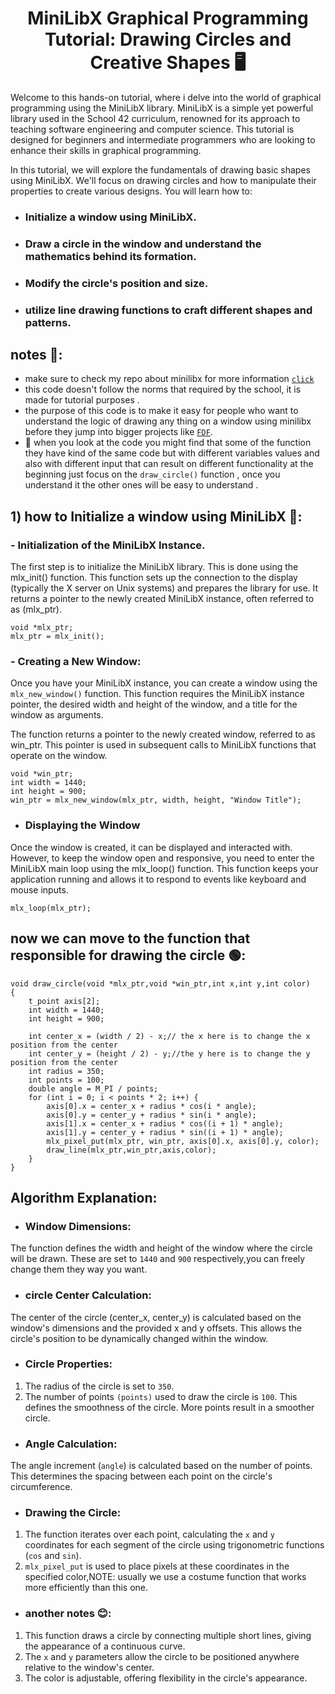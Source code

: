 <h1 align="center">MiniLibX Graphical Programming Tutorial:
  Drawing Circles and Creative Shapes 🖥️
</h1>

Welcome to this hands-on tutorial, where i delve into the world of graphical programming using the MiniLibX library. MiniLibX is a simple yet powerful library used in the School 42 curriculum, renowned for its approach to teaching software engineering and computer science. This tutorial is designed for beginners and intermediate programmers who are looking to enhance their skills in graphical programming.

In this tutorial, we will explore the fundamentals of drawing basic shapes using MiniLibX. We'll focus on drawing circles and how to manipulate their properties to create various designs. You will learn how to:

- ### Initialize a window using MiniLibX.
- ### Draw a circle in the window and understand the mathematics behind its formation.
- ### Modify the circle's position and size.
- ### utilize line drawing functions to craft different shapes and patterns.

## notes 🚨:
- make sure to check my repo about minilibx for more information 
[`click`](https://github.com/yazan-metax/minilibX)
- this code doesn't follow the norms that required by the school, it is made for tutorial purposes .
- the purpose of this code is to make it easy for people who want to understand the logic of drawing any thing on a window using minilibx before they jump into bigger projects like [`FDF`](https://github.com/yazan-metax/FDF).
- 🚩 when you look at the code you might find that some of the function they have kind of the same code but with different variables values and also with different input that can result on different functionality  at the  beginning just focus on the `draw_circle()` function , once you understand it the other ones will be easy to understand .

## 1) how to Initialize a window using MiniLibX 🤔:

### -  Initialization of the MiniLibX Instance.
The first step is to initialize the MiniLibX library. This is done using the mlx_init() function. This function sets up the connection to the display (typically the X server on Unix systems) and prepares the library for use. It returns a pointer to the newly created MiniLibX instance, often referred to as (mlx_ptr).

```
void *mlx_ptr;
mlx_ptr = mlx_init();

```
### - Creating a New Window:

Once you have your MiniLibX instance, you can create a window using the `mlx_new_window()` function. This function requires the MiniLibX instance pointer, the desired width and height of the window, and a title for the window as arguments.

The function returns a pointer to the newly created window, referred to as win_ptr. This pointer is used in subsequent calls to MiniLibX functions that operate on the window.

```
void *win_ptr;
int width = 1440;
int height = 900;
win_ptr = mlx_new_window(mlx_ptr, width, height, "Window Title");

```
- ### Displaying the Window
Once the window is created, it can be displayed and interacted with. However, to keep the window open and responsive, you need to enter the MiniLibX main loop using the mlx_loop() function. This function keeps your application running and allows it to respond to events like keyboard and mouse inputs.
```
mlx_loop(mlx_ptr);

```
## now we can move to the function that responsible for drawing the circle 🟢:

```
void draw_circle(void *mlx_ptr,void *win_ptr,int x,int y,int color)
{
    t_point axis[2];
    int width = 1440;
    int height = 900;

    int center_x = (width / 2) - x;// the x here is to change the x position from the center
    int center_y = (height / 2) - y;//the y here is to change the y position from the center
    int radius = 350;
    int points = 100;
    double angle = M_PI / points;
    for (int i = 0; i < points * 2; i++) {
        axis[0].x = center_x + radius * cos(i * angle);
        axis[0].y = center_y + radius * sin(i * angle);
        axis[1].x = center_x + radius * cos((i + 1) * angle);
        axis[1].y = center_y + radius * sin((i + 1) * angle);
        mlx_pixel_put(mlx_ptr, win_ptr, axis[0].x, axis[0].y, color);
        draw_line(mlx_ptr,win_ptr,axis,color);
    }
}
```
 ## Algorithm Explanation:
 
- ### Window Dimensions:
The function defines the width and height of the window where the circle will be drawn. These are set to `1440` and `900` respectively,you can freely change them they way you want.
- ### circle Center Calculation:
The center of the circle (center_x, center_y) is calculated based on the window's dimensions and the provided x and y offsets. This allows the circle's position to be dynamically changed within the window.

- ### Circle Properties:
1) The radius of the circle is set to `350`.
2) The number of points `(points)` used to draw the circle is `100`. This defines the smoothness of the circle. More points result in a smoother circle.

- ### Angle Calculation:
The angle increment (`angle`) is calculated based on the number of points. This determines the spacing between each point on the circle's circumference.

- ### Drawing the Circle:
1) The function iterates over each point, calculating the `x` and `y` coordinates for each segment of the circle using trigonometric functions (`cos` and `sin`).
2) `mlx_pixel_put` is used to place pixels at these coordinates in the specified color,NOTE: usually we use a costume function that works more efficiently than this one.

- ### another notes 😊:
1) This function draws a circle by connecting multiple short lines, giving the appearance of a continuous curve.
2) The `x` and `y` parameters allow the circle to be positioned anywhere relative to the window's center.
3) The color is adjustable, offering flexibility in the circle's appearance.

